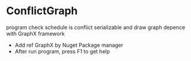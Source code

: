 # ConflictGraph
program check schedule is conflict serializable and draw graph depence with GraphX framework

- Add ref GraphX by Nuget Package manager
- After run program, press F1 to get help
